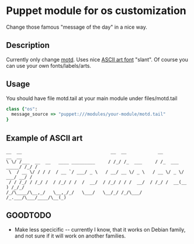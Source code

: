 # Puppet module for os customization

Change those famous "message of the day" in a nice way.

## Description

Currently only change [motd][1]. Uses nice [ASCII art font][2] "slant". Of course you can use your own fonts/labels/arts.

## Usage

You should have file motd.tail at your main module under files/motd.tail

```ruby
class {"os":
  message_source => "puppet:///modules/your-module/motd.tail"
}
```

## Example of ASCII art
    __  __                                  __  __            __              __  __
    \ \/ /___  __  __   ____ _________     / /_/ /_  ___     / /_  ___  _____/ /_/ /
     \  / __ \/ / / /  / __ `/ ___/ _ \   / __/ __ \/ _ \   / __ \/ _ \/ ___/ __/ /
     / / /_/ / /_/ /  / /_/ / /  /  __/  / /_/ / / /  __/  / /_/ /  __(__  ) /_/_/
    /_/\____/\__,_/   \__,_/_/   \___/   \__/_/ /_/\___/  /_.___/\___/____/\__(_)

## GOODTODO

* Make less specicific -- currently I know, that it works on Debian family, and not sure if it will work on another families.


  [1]: http://en.wikipedia.org/wiki/Motd_(Unix)
  [2]: http://www.network-science.de/ascii/